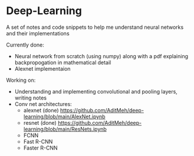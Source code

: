 # Deep-Learning
A set of notes and code snippets to help me understand neural networks and their implementations

Currently done:
- Neural network from scratch (using numpy) along with a pdf explaining backpropogation in mathematical detail
- Alexnet implementaion

Working on:
- Understanding and implementing convolutional and pooling layers, writing notes
- Conv net architectures:
  - alexnet (done) https://github.com/AditMeh/deep-learning/blob/main/AlexNet.ipynb
  - resnet (done) https://github.com/AditMeh/deep-learning/blob/main/ResNets.ipynb
  - FCNN
  - Fast R-CNN
  - Faster R-CNN
